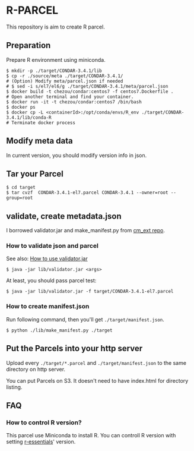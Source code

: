 # R-PARCEL

This repository is aim to create R parcel.

## Preparation

Prepare R environment using miniconda.

```
$ mkdir -p ./target/CONDAR-3.4.1/lib
$ cp -r ./source/meta ./target/CONDAR-3.4.1/
# (Option) Modify meta/parcel.json if needed
# $ sed -i s/el7/el6/g ./target/CONDAR-3.4.1/meta/parcel.json
$ docker build -t chezou/condar:centos7 -f centos7.Dockerfile .  
# Open another terminal and find your container.
$ docker run -it -t chezou/condar:centos7 /bin/bash
$ docker ps
$ docker cp -L <containerId>:/opt/conda/envs/R_env ./target/CONDAR-3.4.1/lib/conda-R
# Terminate docker process
```

## Modify meta data

In current version, you should modify version info in json.

## Tar your Parcel

```
$ cd target
$ tar cvzf  CONDAR-3.4.1-el7.parcel CONDAR-3.4.1 --owner=root --group=root
```

## validate, create metadata.json

I borrowed validator.jar and make_manifest.py from [cm_ext repo](https://github.com/cloudera/cm_ext).

### How to validate json and parcel
See also: [How to use validator.jar](https://github.com/cloudera/cm_ext/wiki/Building-a-parcel#validation)

```
$ java -jar lib/validator.jar <args>
```

At least, you should pass parcel test:

```
$ java -jar lib/validator.jar -f target/CONDAR-3.4.1-el7.parcel
```

### How to create manifest.json

Run following command, then you'll get `./target/manifest.json`.

```
$ python ./lib/make_manifest.py ./target
```

## Put the Parcels into your http server

Upload every `./target/*.parcel` and `./target/manifest.json` to the same directory on http server.

You can put Parcels on S3. It doesn't need to have index.html for directory listing.

## FAQ

### How to control R version?

This parcel use Miniconda to install R. You can controll R version with setting [r-essentials](https://anaconda.org/r/r-essentials)' version.
